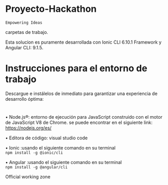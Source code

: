 # Proyecto-Hackathon
   
`Empowering Ideas`

 carpetas de trabajo.

Esta solucion es puramente desarrollada con Ionic CLI 6.10.1 Framework y Angular CLI: 9.1.5. 

# Instrucciones para el entorno de trabajo 

Descargue e instálelos de inmediato para garantizar una experiencia de desarrollo óptima:
#
•	Node.js®: entorno de ejecución para JavaScript construido con el motor de JavaScript V8 de Chrome.
        se puede encontrar en el siguiente  link: https://nodejs.org/es/
	
•	Editora de código: visual studio code

•	Ionic 
    :usando el siguiente comando en su terminal   
	`npm install -g @ionic/cli`


•	Angular 
    :usando el siguiente comando en su terminal  
	`npm install -g @angular/cli`





Official working zone
